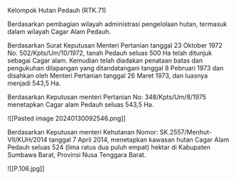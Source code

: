 Kelompok Hutan Pedauh (RTK.71)

Berdasarkan pembagian wilayah administrasi pengelolaan hutan, termasuk dalam wilayah Cagar Alam Pedauh.

Berdasarkan Surat Keputusan Menteri Pertanian tanggal 23 Oktober 1972 No. 502/Kpts/Um/10/1972, tanah Pedauh seluas 500 Ha telah ditunjuk sebagai Cagar alam. Kemudian telah diadakan penataan batas dan pengukuhan dilapangan yang ditandatangani tanggal 8 Pebruari 1973 dan disahkan oleh Menteri Pertanian tanggal 26 Maret 1973, dan luasnya menjadi 543,5 Ha.

Berdasarkan Keputusan menteri Pertanian No: 348/Kpts/Um/8/1975 menetapkan Cagar alam Pedauh seluas 543,5 Ha.

![[Pasted image 20240130092546.png]]

Berdasarkan Keputusan menteri Kehutanan Nomor: SK.2557/Menhut-VII/KUH/2014 tanggal 7 April 2014, menetapkan kawasan hutan Cagar Alam Pedauh seluas 524 (lima ratus dua puluh empat) hektar di Kabupaten Sumbawa Barat, Provinsi Nusa Tenggara Barat.

![[P.106.jpg]]